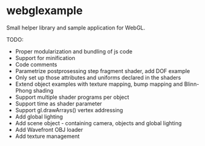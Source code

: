 # webglexample
Small helper library and sample application for WebGL.

TODO:
- Proper modularization and bundling of js code
- Support for minification
- Code comments
- Parametrize postprosessing step fragment shader, add DOF example
- Only set up those attributes and uniforms declared in the shaders
- Extend object examples with texture mapping, bump mapping and Blinn-Phong shading
- Support multiple shader programs per object
- Support time as shader parameter
- Support gl.drawArrays() vertex addressing
- Add global lighting
- Add scene object - containing camera, objects and global lighting
- Add Wavefront OBJ loader
- Add texture management
